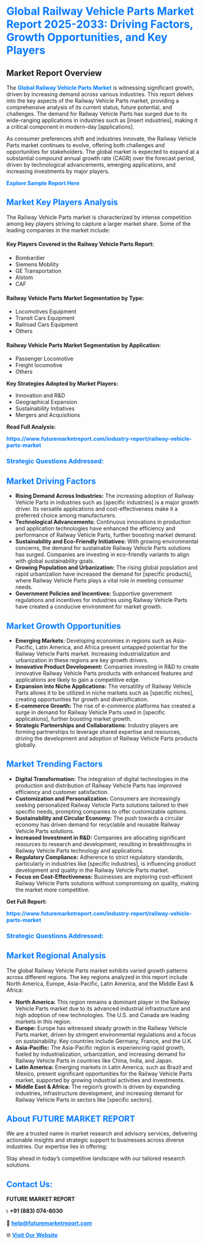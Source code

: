 <h1 style="color: #007BFF;">Global Railway Vehicle Parts Market Report 2025-2033: Driving Factors, Growth Opportunities, and Key Players</h1>

<section id="overview">
<h2>Market Report Overview</h2>
<p>The <a href="https://www.futuremarketreport.com/industry-report/railway-vehicle-parts-market" style="color: #007BFF; text-decoration: none;"><strong>Global Railway Vehicle Parts Market</strong></a> is witnessing significant growth, driven by increasing demand across various industries. This report delves into the key aspects of the Railway Vehicle Parts market, providing a comprehensive analysis of its current status, future potential, and challenges. The demand for Railway Vehicle Parts has surged due to its wide-ranging applications in industries such as [insert industries], making it a critical component in modern-day [applications].</p>
<p>As consumer preferences shift and industries innovate, the Railway Vehicle Parts market continues to evolve, offering both challenges and opportunities for stakeholders. The global market is expected to expand at a substantial compound annual growth rate (CAGR) over the forecast period, driven by technological advancements, emerging applications, and increasing investments by major players.</p>
</section>

<section id="overview">
<p><a href="https://www.futuremarketreport.com/request-sample/reportId=55435" style="color: #007BFF; text-decoration: none;"><strong>Explore Sample Report Here</strong></a></p>
</section>

<section id="key-players">
<h2 style="color: #007BFF;">Market Key Players Analysis</h2>
<p>The Railway Vehicle Parts market is characterized by intense competition among key players striving to capture a larger market share. Some of the leading companies in the market include:</p>
<h4>Key Players Covered in the Railway Vehicle Parts Report:</h4>
<ul><li>Bombardier</li><li>Siemens Mobility</li><li>GE Transportation</li><li>Alstom</li><li>CAF</li></ul>
<h4>Railway Vehicle Parts Market Segmentation by Type:</h4>
<ul><li>Locomotives Equipment</li><li>Transit Cars Equipment</li><li>Railroad Cars Equipment</li><li>Others</li></ul>

<h4>Railway Vehicle Parts Market Segmentation by Application:</h4>
<ul><li>Passenger Locomotive</li><li>Freight locomotive</li><li>Others</li></ul>
<p><strong>Key Strategies Adopted by Market Players:</strong></p>
<ul>
<li>Innovation and R&D</li>
<li>Geographical Expansion</li>
<li>Sustainability Initiatives</li>
<li>Mergers and Acquisitions</li>
</ul>
</section>

<section>
<p><strong>Read Full Analysis: </strong></p><a href="https://www.futuremarketreport.com/industry-report/railway-vehicle-parts-market" style="color: #007BFF; text-decoration: none;"><strong>https://www.futuremarketreport.com/industry-report/railway-vehicle-parts-market</strong></a>
<h3 style="color: #007BFF;">Strategic Questions Addressed:</h3>
</section>

<section id="driving-factors">
<h2 style="color: #007BFF;">Market Driving Factors</h2>
<ul>
<li><strong>Rising Demand Across Industries:</strong> The increasing adoption of Railway Vehicle Parts in industries such as [specific industries] is a major growth driver. Its versatile applications and cost-effectiveness make it a preferred choice among manufacturers.</li>
<li><strong>Technological Advancements:</strong> Continuous innovations in production and application technologies have enhanced the efficiency and performance of Railway Vehicle Parts, further boosting market demand.</li>
<li><strong>Sustainability and Eco-Friendly Initiatives:</strong> With growing environmental concerns, the demand for sustainable Railway Vehicle Parts solutions has surged. Companies are investing in eco-friendly variants to align with global sustainability goals.</li>
<li><strong>Growing Population and Urbanization:</strong> The rising global population and rapid urbanization have increased the demand for [specific products], where Railway Vehicle Parts plays a vital role in meeting consumer needs.</li>
<li><strong>Government Policies and Incentives:</strong> Supportive government regulations and incentives for industries using Railway Vehicle Parts have created a conducive environment for market growth.</li>
</ul>
</section>

<section id="growth-opportunities">
<h2 style="color: #007BFF;">Market Growth Opportunities</h2>
<ul>
<li><strong>Emerging Markets:</strong> Developing economies in regions such as Asia-Pacific, Latin America, and Africa present untapped potential for the Railway Vehicle Parts market. Increasing industrialization and urbanization in these regions are key growth drivers.</li>
<li><strong>Innovative Product Development:</strong> Companies investing in R&D to create innovative Railway Vehicle Parts products with enhanced features and applications are likely to gain a competitive edge.</li>
<li><strong>Expansion into Niche Applications:</strong> The versatility of Railway Vehicle Parts allows it to be utilized in niche markets such as [specific niches], creating opportunities for growth and diversification.</li>
<li><strong>E-commerce Growth:</strong> The rise of e-commerce platforms has created a surge in demand for Railway Vehicle Parts used in [specific applications], further boosting market growth.</li>
<li><strong>Strategic Partnerships and Collaborations:</strong> Industry players are forming partnerships to leverage shared expertise and resources, driving the development and adoption of Railway Vehicle Parts products globally.</li>
</ul>
</section>

<section id="trending-factors">
<h2 style="color: #007BFF;">Market Trending Factors</h2>
<ul>
<li><strong>Digital Transformation:</strong> The integration of digital technologies in the production and distribution of Railway Vehicle Parts has improved efficiency and customer satisfaction.</li>
<li><strong>Customization and Personalization:</strong> Consumers are increasingly seeking personalized Railway Vehicle Parts solutions tailored to their specific needs, prompting companies to offer customizable options.</li>
<li><strong>Sustainability and Circular Economy:</strong> The push towards a circular economy has driven demand for recyclable and reusable Railway Vehicle Parts solutions.</li>
<li><strong>Increased Investment in R&D:</strong> Companies are allocating significant resources to research and development, resulting in breakthroughs in Railway Vehicle Parts technology and applications.</li>
<li><strong>Regulatory Compliance:</strong> Adherence to strict regulatory standards, particularly in industries like [specific industries], is influencing product development and quality in the Railway Vehicle Parts market.</li>
<li><strong>Focus on Cost-Effectiveness:</strong> Businesses are exploring cost-efficient Railway Vehicle Parts solutions without compromising on quality, making the market more competitive.</li>
</ul>
</section>

<section>
<p><strong>Get Full Report: </strong></p><a href="https://www.futuremarketreport.com/industry-report/railway-vehicle-parts-market" style="color: #007BFF; text-decoration: none;"><strong>https://www.futuremarketreport.com/industry-report/railway-vehicle-parts-market</strong></a>
<h3 style="color: #007BFF;">Strategic Questions Addressed:</h3>
</section>


<section id="regional-analysis">
<h2 style="color: #007BFF;">Market Regional Analysis</h2>
<p>The global Railway Vehicle Parts market exhibits varied growth patterns across different regions. The key regions analyzed in this report include North America, Europe, Asia-Pacific, Latin America, and the Middle East & Africa:</p>
<ul>
<li><strong>North America:</strong> This region remains a dominant player in the Railway Vehicle Parts market due to its advanced industrial infrastructure and high adoption of new technologies. The U.S. and Canada are leading markets in this region.</li>
<li><strong>Europe:</strong> Europe has witnessed steady growth in the Railway Vehicle Parts market, driven by stringent environmental regulations and a focus on sustainability. Key countries include Germany, France, and the U.K.</li>
<li><strong>Asia-Pacific:</strong> The Asia-Pacific region is experiencing rapid growth, fueled by industrialization, urbanization, and increasing demand for Railway Vehicle Parts in countries like China, India, and Japan.</li>
<li><strong>Latin America:</strong> Emerging markets in Latin America, such as Brazil and Mexico, present significant opportunities for the Railway Vehicle Parts market, supported by growing industrial activities and investments.</li>
<li><strong>Middle East & Africa:</strong> The region’s growth is driven by expanding industries, infrastructure development, and increasing demand for Railway Vehicle Parts in sectors like [specific sectors].</li>
</ul>
</section>

<footer>
<h2 style="color: #007BFF;">About FUTURE MARKET REPORT</h2>
<p>We are a trusted name in market research and advisory services, delivering actionable insights and strategic support to businesses across diverse industries. Our expertise lies in offering:</p>

<p>Stay ahead in today’s competitive landscape with our tailored research solutions.</p>

<h2 style="color: #007BFF;">Contact Us:</h2>
<p><strong>FUTURE MARKET REPORT</strong></p>
<p>📞 <strong>+91 (883) 074-8030</strong></p>
<p>📧 <strong><a href="mailto:help@futuremarketreport.com" style="color: #007BFF;">help@futuremarketreport.com</a></strong></p>
<p>🌐 <strong><a href="https://www.futuremarketreport.com/" style="color: #007BFF;">Visit Our Website</a></strong></p>
</footer>